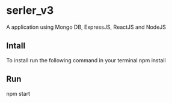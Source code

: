 # serler_v3
A application using Mongo DB, ExpressJS, ReactJS and NodeJS

## Intall
To install run the following command in your terminal
  npm install

## Run
  npm start
